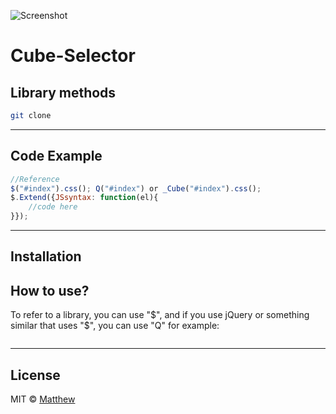 ![Screenshot]() 
# Cube-Selector
## Library methods

```bash
git clone 
```
***
## Code Example
```javascript
//Reference
$("#index").css(); Q("#index") or _Cube("#index").css();
$.Extend({JSsyntax: function(el){
    //code here
}});
```
***
## Installation


## How to use?
To refer to a library, you can use "$", and if you use jQuery or something similar that uses "$", you can use "Q" for example:
```bash

```
***
## License
MIT © [Matthew]()
